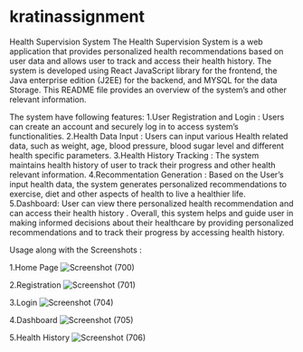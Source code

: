 # kratinassignment
Health Supervision System
The Health Supervision System is a web application that provides personalized health recommendations based on user data and allows user to track and access their health history.
The system is developed using  React JavaScript  library for the frontend, the Java enterprise edition (J2EE) for the backend, and MYSQL for the data Storage.
This README file provides an overview of the system’s and other relevant information.

The system have following features:
1.User Registration and Login : Users can create an account and securely log in to access system’s functionalities.
2.Health Data Input : Users can input various Health related data, such as weight, age, blood pressure, blood sugar level and different health specific parameters. 
3.Health History Tracking : The system maintains health history of user to track their progress and other health relevant information.
4.Recommentation Generation : Based on the User’s input health data, the system generates personalized recommendations to exercise, diet and other aspects of health to live a healthier life.
5.Dashboard: User can view there personalized health recommendation and can access their health history .
Overall, this system helps and guide user in making informed decisions about their healthcare by providing personalized recommendations and to track their progress by accessing health history.

Usage  along with the Screenshots :




1.Home Page
![Screenshot (700)](https://github.com/Chetuyerpude/kratinassignment/assets/136314638/6ffa717f-8b88-4f8d-876b-fca1983f79f0)


2.Registration
![Screenshot (701)](https://github.com/Chetuyerpude/kratinassignment/assets/136314638/2925b4eb-0007-4ff4-bf51-ca76825c9812)


 
3.Login
 ![Screenshot (704)](https://github.com/Chetuyerpude/kratinassignment/assets/136314638/eb68b519-f626-442d-af03-74767bba395e)
 
 

4.Dashboard
 ![Screenshot (705)](https://github.com/Chetuyerpude/kratinassignment/assets/136314638/37b664a7-5117-4a48-9de6-69d8f07d765e)



5.Health History
 ![Screenshot (706)](https://github.com/Chetuyerpude/kratinassignment/assets/136314638/ddb2442c-331e-4471-8a4f-e5525e770e7b)


